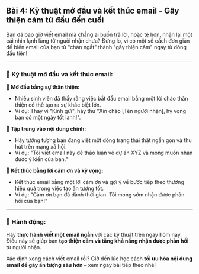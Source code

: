 ## Bài 4: Kỹ thuật mở đầu và kết thúc email - Gây thiện cảm từ đầu đến cuối

Bạn đã bao giờ viết email mà chẳng ai buồn trả lời, hoặc tệ hơn, nhận lại một cái nhìn lạnh lùng từ người nhận chưa? Đừng lo, vì có một số cách đơn giản để biến email của bạn từ "chán ngắt" thành "gây thiện cảm" ngay từ dòng đầu tiên!

---

### 📌 Kỹ thuật mở đầu và kết thúc email:

**🔹 Mở đầu bằng sự thân thiện:**
- Nhiều sinh viên đã thấy rằng việc bắt đầu email bằng một lời chào thân thiện có thể tạo ra sự khác biệt lớn. 
- Ví dụ: Thay vì "Kính gửi", hãy thử "Xin chào [Tên người nhận], hy vọng bạn có một ngày tốt lành!".

**🔹 Tập trung vào nội dung chính:**
- Hãy tưởng tượng bạn đang viết một dòng trạng thái thật ngắn gọn và thu hút trên mạng xã hội. 
- Ví dụ: "Tôi viết email này để thảo luận về dự án XYZ và mong muốn nhận được ý kiến của bạn."

**🔹 Kết thúc bằng lời cảm ơn và kỳ vọng:**
- Kết thúc email bằng một lời cảm ơn và gợi ý về bước tiếp theo thường hiệu quả trong việc tạo ấn tượng tốt.
- Ví dụ: "Cảm ơn bạn đã dành thời gian. Tôi mong sớm nhận được phản hồi của bạn!"

---

### 🚀 Hành động:

Hãy **thực hành viết một email ngắn** với các kỹ thuật trên ngay hôm nay. Điều này sẽ giúp bạn **tạo thiện cảm và tăng khả năng nhận được phản hồi** từ người nhận.

Xác định xong cách viết email rồi? Giờ đến lúc học cách **tối ưu hóa nội dung email để gây ấn tượng sâu hơn** – xem ngay bài tiếp theo nhé!